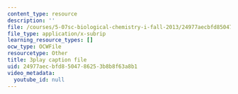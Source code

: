 ```yaml
---
content_type: resource
description: ''
file: /courses/5-07sc-biological-chemistry-i-fall-2013/24977aecbfd8504786253b8b8f63a8b1_BY__sHZYi7Q.vtt
file_type: application/x-subrip
learning_resource_types: []
ocw_type: OCWFile
resourcetype: Other
title: 3play caption file
uid: 24977aec-bfd8-5047-8625-3b8b8f63a8b1
video_metadata:
  youtube_id: null
---
```

